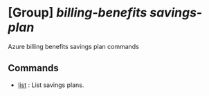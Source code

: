 # [Group] _billing-benefits savings-plan_

Azure billing benefits savings plan commands

## Commands

- [list](/Commands/billing-benefits/savings-plan/_list.md)
: List savings plans.
